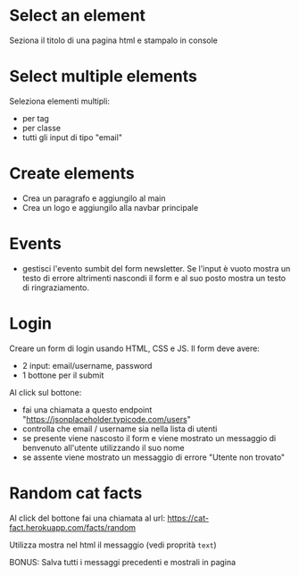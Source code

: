 # Select an element

Seziona il titolo di una pagina html e stampalo in console

# Select multiple elements

Seleziona elementi multipli:

- per tag
- per classe
- tutti gli input di tipo "email"

# Create elements

- Crea un paragrafo e aggiungilo al main
- Crea un logo e aggiungilo alla navbar principale

# Events

- gestisci l'evento sumbit del form newsletter. Se l'input è vuoto mostra un testo di errore altrimenti nascondi il form e al suo posto mostra un testo di ringraziamento.

# Login

Creare un form di login usando HTML, CSS e JS.
Il form deve avere:

- 2 input: email/username, password
- 1 bottone per il submit

Al click sul bottone:

- fai una chiamata a questo endpoint "https://jsonplaceholder.typicode.com/users"
- controlla che email / username sia nella lista di utenti
- se presente viene nascosto il form e viene mostrato un messaggio di benvenuto all'utente utilizzando il suo nome
- se assente viene mostrato un messaggio di errore "Utente non trovato"

# Random cat facts

Al click del bottone fai una chiamata al url: https://cat-fact.herokuapp.com/facts/random

Utilizza mostra nel html il messaggio (vedi proprità `text`)

BONUS: Salva tutti i messaggi precedenti e mostrali in pagina
